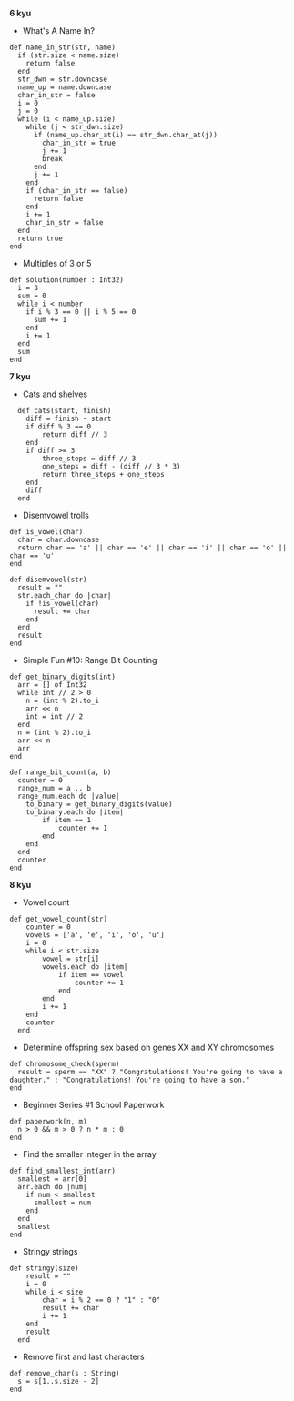 **6 kyu**

- What's A Name In?

```crystal
def name_in_str(str, name)
  if (str.size < name.size)
    return false
  end
  str_dwn = str.downcase
  name_up = name.downcase
  char_in_str = false
  i = 0
  j = 0
  while (i < name_up.size)
    while (j < str_dwn.size)
      if (name_up.char_at(i) == str_dwn.char_at(j))
        char_in_str = true
        j += 1
        break
      end
      j += 1
    end
    if (char_in_str == false)
      return false
    end
    i += 1
    char_in_str = false
  end
  return true
end
```

- Multiples of 3 or 5

```crystal
def solution(number : Int32)
  i = 3
  sum = 0
  while i < number
    if i % 3 == 0 || i % 5 == 0
      sum += 1
    end
    i += 1
  end
  sum
end
```

**7 kyu**

- Cats and shelves

```crystal
  def cats(start, finish)
    diff = finish - start
    if diff % 3 == 0
        return diff // 3
    end
    if diff >= 3
        three_steps = diff // 3
        one_steps = diff - (diff // 3 * 3)
        return three_steps + one_steps
    end
    diff
  end
```

- Disemvowel trolls

```crystal
def is_vowel(char)
  char = char.downcase
  return char == 'a' || char == 'e' || char == 'i' || char == 'o' || char == 'u'
end

def disemvowel(str)
  result = ""
  str.each_char do |char|
    if !is_vowel(char)
      result += char
    end
  end
  result
end
```

  - Simple Fun #10: Range Bit Counting

```crystal
def get_binary_digits(int)
  arr = [] of Int32
  while int // 2 > 0
    n = (int % 2).to_i
    arr << n
    int = int // 2
  end
  n = (int % 2).to_i
  arr << n
  arr
end

def range_bit_count(a, b)
  counter = 0
  range_num = a .. b
  range_num.each do |value|
    to_binary = get_binary_digits(value)
    to_binary.each do |item|
        if item == 1
            counter += 1
        end
    end
  end
  counter
end
```

**8 kyu**

- Vowel count

```crystal
def get_vowel_count(str)
    counter = 0
    vowels = ['a', 'e', 'i', 'o', 'u']
    i = 0
    while i < str.size
        vowel = str[i]
        vowels.each do |item|
            if item == vowel
                counter += 1
            end
        end
        i += 1
    end
    counter
  end
```

- Determine offspring sex based on genes XX and XY chromosomes

```crystal
def chromosome_check(sperm)
  result = sperm == "XX" ? "Congratulations! You're going to have a daughter." : "Congratulations! You're going to have a son."
end
```

- Beginner Series #1 School Paperwork

```crystal
def paperwork(n, m)
  n > 0 && m > 0 ? n * m : 0
end
```

- Find the smaller integer in the array

```crystal
def find_smallest_int(arr)
  smallest = arr[0]
  arr.each do |num|
    if num < smallest
      smallest = num
    end
  end
  smallest
end
```

- Stringy strings

```crystal
def stringy(size)
    result = ""
    i = 0
    while i < size
        char = i % 2 == 0 ? "1" : "0"
        result += char
        i += 1
    end
    result
  end
```

- Remove first and last characters

```crystal
def remove_char(s : String)
  s = s[1..s.size - 2]
end
```
